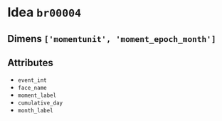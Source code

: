 # Idea `br00004`

## Dimens `['momentunit', 'moment_epoch_month']`

## Attributes
- `event_int`
- `face_name`
- `moment_label`
- `cumulative_day`
- `month_label`
